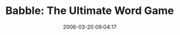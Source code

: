 ---
date: 2006-03-20 09:04:17
link:
  source: delicious
  source_url: https://del.icio.us/roytang
  text: 'Babble: The Ultimate Word Game'
  url: http://www.playbabble.com/1091
slug: babble-the-ultimate-word-game
source: delicious
tags:
- games
- web-based-games
title: 'Babble: The Ultimate Word Game'
---